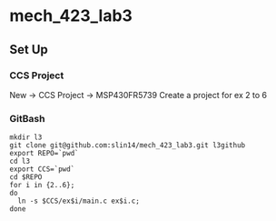 # mech_423_lab3

## Set Up
### CCS Project
New -> CCS Project -> MSP430FR5739
Create a project for ex 2 to 6

### GitBash
```
mkdir l3
git clone git@github.com:slin14/mech_423_lab3.git l3github
export REPO=`pwd`
cd l3
export CCS=`pwd`
cd $REPO
for i in {2..6};
do
  ln -s $CCS/ex$i/main.c ex$i.c;
done
```

